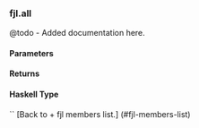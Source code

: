 ### fjl.all
@todo - Added documentation here.

#### Parameters

#### Returns
 
#### Haskell Type
``
[Back to  + fjl members list.]
(#fjl-members-list)

